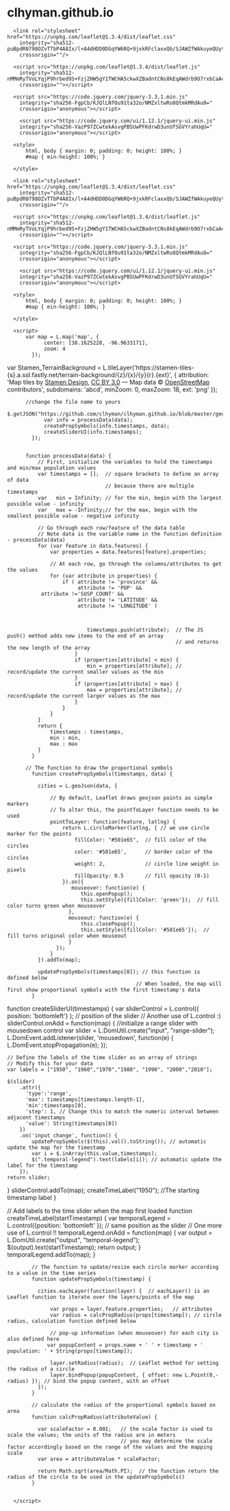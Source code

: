 # clhyman.github.io
<html lang="en">
  <head>
      <meta charset="utf-8">
      <title>Lab 4</title>

      <link rel="stylesheet" href="https://unpkg.com/leaflet@1.3.4/dist/leaflet.css"
        integrity="sha512-puBpdR0798OZvTTbP4A8Ix/l+A4dHDD0DGqYW6RQ+9jxkRFclaxxQb/SJAWZfWAkuyeQUytO7+7N4QKrDh+drA=="
        crossorigin=""/>

      <script src="https://unpkg.com/leaflet@1.3.4/dist/leaflet.js"
        integrity="sha512-nMMmRyTVoLYqjP9hrbed9S+FzjZHW5gY1TWCHA5ckwXZBadntCNs8kEqAWdrb9O7rxbCaA4lKTIWjDXZxflOcA=="
        crossorigin=""></script>

      <script src="https://code.jquery.com/jquery-3.3.1.min.js"
        integrity="sha256-FgpCb/KJQlLNfOu91ta32o/NMZxltwRo8QtmkMRdAu8="
        crossorigin="anonymous"></script>

        <script src="https://code.jquery.com/ui/1.12.1/jquery-ui.min.js"
        integrity="sha256-VazP97ZCwtekAsvgPBSUwPFKdrwD3unUfSGVYrahUqU="
        crossorigin="anonymous"></script>

      <style>
          html, body { margin: 0; padding: 0; height: 100%; }
          #map { min-height: 100%; }

      </style>
  </head>
  
  <html lang="en">
  <head>
      <meta charset="utf-8">
      <title>Lab 4</title>

      <link rel="stylesheet" href="https://unpkg.com/leaflet@1.3.4/dist/leaflet.css"
        integrity="sha512-puBpdR0798OZvTTbP4A8Ix/l+A4dHDD0DGqYW6RQ+9jxkRFclaxxQb/SJAWZfWAkuyeQUytO7+7N4QKrDh+drA=="
        crossorigin=""/>

      <script src="https://unpkg.com/leaflet@1.3.4/dist/leaflet.js"
        integrity="sha512-nMMmRyTVoLYqjP9hrbed9S+FzjZHW5gY1TWCHA5ckwXZBadntCNs8kEqAWdrb9O7rxbCaA4lKTIWjDXZxflOcA=="
        crossorigin=""></script>

      <script src="https://code.jquery.com/jquery-3.3.1.min.js"
        integrity="sha256-FgpCb/KJQlLNfOu91ta32o/NMZxltwRo8QtmkMRdAu8="
        crossorigin="anonymous"></script>

        <script src="https://code.jquery.com/ui/1.12.1/jquery-ui.min.js"
        integrity="sha256-VazP97ZCwtekAsvgPBSUwPFKdrwD3unUfSGVYrahUqU="
        crossorigin="anonymous"></script>

      <style>
          html, body { margin: 0; padding: 0; height: 100%; }
          #map { min-height: 100%; }

      </style>
  </head>

  <body>
      <div id="map"></div>


      <script>
          var map = L.map('map', {
                center: [38.1625228, -96.9633171],
                zoom: 4
            });
	    
var Stamen_TerrainBackground = L.tileLayer('https://stamen-tiles-{s}.a.ssl.fastly.net/terrain-background/{z}/{x}/{y}{r}.{ext}', {
	attribution: 'Map tiles by <a href="http://stamen.com">Stamen Design</a>, <a href="http://creativecommons.org/licenses/by/3.0">CC BY 3.0</a> &mdash; Map data &copy; <a href="https://www.openstreetmap.org/copyright">OpenStreetMap</a> contributors',
	subdomains: 'abcd',
	minZoom: 0,
	maxZoom: 18,
	ext: 'png'
});

          //change the file name to yours
            $.getJSON("https://github.com/clhyman/clhyman.github.io/blob/master/geoJson") 
                var info = processData(data);
                createPropSymbols(info.timestamps, data);
				createSliderUI(info.timestamps);
            });
 
 
          function processData(data) {
              // First, initialize the variables to hold the timestamps and min/max population values
              var timestamps = [];  // square brackets to define an array of data
                                    // because there are multiple timestamps
              var	min = Infinity; // for the min, begin with the largest possible value - infinity
              var	max = -Infinity;// for the max, begin with the smallest possible value - negative infinity

              // Go through each row/feature of the data table
              // Note data is the variable name in the function definition - processData(data)
              for (var feature in data.features) {
                  var properties = data.features[feature].properties;

                  // At each row, go through the columns/attributes to get the values
                  for (var attribute in properties) {
                      if ( attribute != 'province' &&
                           attribute != 'POP' &&
			   attribute !='SUSP_COUNT' &&
                           attribute != 'LATITUDE' &&
                           attribute != 'LONGITUDE' )   
			   
			

                              timestamps.push(attribute);  // The JS push() method adds new items to the end of an array
                                                           // and returns the new length of the array
                          }
                          if (properties[attribute] < min) {
                              min = properties[attribute]; // record/update the current smaller values as the min
                          }
                          if (properties[attribute] > max) {
                              max = properties[attribute]; // record/update the current larger values as the max
                          }
                      }
                  }
              }
              return {
                  timestamps : timestamps,
                  min : min,
                  max : max
              }
            }

          // The function to draw the proportional symbols
            function createPropSymbols(timestamps, data) {

              cities = L.geoJson(data, {

                  // By default, Leaflet draws geojson points as simple markers
                  // To alter this, the pointToLayer function needs to be used
                  pointToLayer: function(feature, latlng) {
                      return L.circleMarker(latlng, { // we use circle marker for the points
                          fillColor: "#501e65",  // fill color of the circles
                          color: '#501e65',      // border color of the circles
                          weight: 2,             // circle line weight in pixels
                          fillOpacity: 0.5       // fill opacity (0-1)
                      }).on({
                         mouseover: function(e) {
                            this.openPopup();
                            this.setStyle({fillColor: 'green'});  // fill color turns green when mouseover
                        },
                        mouseout: function(e) {
                            this.closePopup();
                            this.setStyle({fillColor: '#501e65'});  // fill turns original color when mouseout
                        }
                    });
                  }
              }).addTo(map);

              updatePropSymbols(timestamps[0]); // this function is defined below
                                              // When loaded, the map will first show proportional symbols with the first timestamp's data
            }

function createSliderUI(timestamps) {
  var sliderControl = L.control({ position: 'bottomleft'} ); // position of the slider
                    // Another use of L.control :)
  sliderControl.onAdd = function(map) {
    //initialize a range slider with mousedown control
      var slider = L.DomUtil.create("input", "range-slider");
      L.DomEvent.addListener(slider, 'mousedown', function(e) {
          L.DomEvent.stopPropagation(e);
      });

    // Define the labels of the time slider as an array of strings
    // Modify this for your data
    var labels = ["1950", "1960","1970","1980", "1990", "2000","2010"];

    $(slider)
        .attr({
          'type':'range',
          'max': timestamps[timestamps.length-1],
          'min':timestamps[0],
          'step': 1, // Change this to match the numeric interval between adjacent timestamps
          'value': String(timestamps[0])
        })
        .on('input change', function() {
            updatePropSymbols($(this).val().toString()); // automatic update the map for the timestamp
            var i = $.inArray(this.value,timestamps);
            $(".temporal-legend").text(labels[i]); // automatic update the label for the timestamp
        });
    return slider;
  }
  sliderControl.addTo(map);
  createTimeLabel("1950"); //The starting timestamp label
  }


  // Add labels to the time slider when the map first loaded
  function createTimeLabel(startTimestamp) {
    var temporalLegend = L.control({position: 'bottomleft' }); // same position as the slider
                       // One more use of L.control !!
    temporalLegend.onAdd = function(map) {
      var output = L.DomUtil.create("output", "temporal-legend");
      $(output).text(startTimestamp);
      return output;
    }
    temporalLegend.addTo(map);
  }

            // The function to update/resize each circle marker according to a value in the time series
            function updatePropSymbols(timestamp) {

              cities.eachLayer(function(layer) {  // eachLayer() is an Leaflet function to iterate over the layers/points of the map

                  var props = layer.feature.properties;   // attributes
                  var radius = calcPropRadius(props[timestamp]); // circle radius, calculation function defined below

                  // pop-up information (when mouseover) for each city is also defined here
                 var popupContent = props.name + ' ' + timestamp + ' population: ' + String(props[timestamp]);

                  layer.setRadius(radius);  // Leaflet method for setting the radius of a circle
                  layer.bindPopup(popupContent, { offset: new L.Point(0,-radius) }); // bind the popup content, with an offset
              });
            }

            // calculate the radius of the proportional symbols based on area
            function calcPropRadius(attributeValue) {

              var scaleFactor = 0.001;   // the scale factor is used to scale the values; the units of the radius are in meters
                                         // you may determine the scale factor accordingly based on the range of the values and the mapping scale
              var area = attributeValue * scaleFactor;

              return Math.sqrt(area/Math.PI);  // the function return the radius of the circle to be used in the updatePropSymbols()
            }


      </script>

  </body>
</html>

